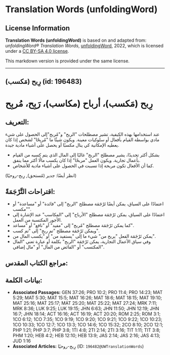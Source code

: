 # Translation Words (unfoldingWord)

## License Information

**Translation Words (unfoldingWord)** is based on and adapted from: _unfoldingWord® Translation Words_, [unfoldingWord](https://unfoldingword.org/utw), 2022, which is licensed under a [CC BY-SA 4.0 license](https://creativecommons.org/licenses/by-sa/4.0/legalcode.en).

This markdown version is provided under the same license.



--------------------------------

## رِبح (مَكسب) (id: 196483)

رِبح (مَكسب)، أرباح (مكاسب)، رَبِح، مُربِح
==========================================

التعريف:
--------

عند استخدامها بهذه الكيفية، تشير مصطلحات "الربح" و"مُربح"إلى الحصول على شيء مادي بواسطة القيام بأفعال أو سلوكيات معينة. ويكون شيئًا ما "مُربِحًا" لشخص إذا كان يعطيه الإمكانية كي ينال مكسبًا أو يحصل على أشياء مادية جيدة.

* بشكل أكثر تحديدًا، يشير مصطلح "الربح" غالبًا إلى المال الذي يتم كسبه من القيام بأعمال تجارية. ويكون العمل "مربحًا" إذا كان يكسب مالًا أكثر مما ينفق.
* كما أن الأفعال تكون مربحة إذا تسببت في الحصول على أشياء مادية للأشخاص.

(انظر أيضًا: جدير (مُستحق), رِبح\-روحيًا)

اقتراحات التَّرْجَمَةً:
-----------------------

* اعتمادًا على السياق، يمكن أيضًا تَرْجَمَة مصطلح "الربح" إلى "فائدة" أو "مساعدة" أو "مكسب".
* اعتمادًا على السياق، يمكن تَرْجَمَة مصطلح "الأرباح" إلى "المكاسب" عند الإشارة إلى الأجور المكتسبة من العمل.
* كما يمكن تَرْجَمَة مصطلح "مُربح" إلى "مفيد" أو "نافع" أو "مساعد".
* ويمكن تَرْجَمَة مصطلح "تم ربح" إلى "تم كسب".
* يمكن تَرْجَمَة الفعل "يربح من" شيء ما إلى "يستفيد من" أو "يكسب المال من".
* وفي سياق الأعمال التجارية، يمكن تَرْجَمَة "الربح" بكلمة أو عبارة تعني "المال المكتسب" أو "الفائض من المال" أو "مال إضافي".

مراجع الكتاب المقدس:
--------------------

بيانات الكلمة:
--------------

* **Associated Passages:** GEN 37:26; PRO 10:2; PRO 11:4; PRO 14:23; MAT 5:29; MAT 5:30; MAT 15:5; MAT 16:26; MAT 18:6; MAT 18:15; MAT 19:10; MAT 25:16; MAT 25:17; MAT 25:20; MAT 25:22; MAT 27:24; MRK 7:11; MRK 8:36; LUK 9:25; LUK 19:15; JHN 6:63; JHN 11:50; JHN 12:19; JHN 16:7; JHN 18:14; ACT 16:16; ACT 16:19; ACT 20:20; ROM 2:25; ROM 3:1; 1CO 6:12; 1CO 7:35; 1CO 9:19; 1CO 9:20; 1CO 9:21; 1CO 9:22; 1CO 10:23; 1CO 10:33; 1CO 12:7; 1CO 13:3; 1CO 14:6; 1CO 15:32; 2CO 8:10; 2CO 12:1; PHP 1:21; PHP 3:7; PHP 3:8; 1TI 4:8; 2TI 2:14; 2TI 3:16; TIT 1:11; TIT 3:8; PHM 1:20; HEB 4:2; HEB 12:10; HEB 13:9; JAS 2:14; JAS 2:16; JAS 4:13; JUD 1:16
* **Associated Articles:** رِبح-روحيًا (ID: `196482@UWTranslationWords`)

